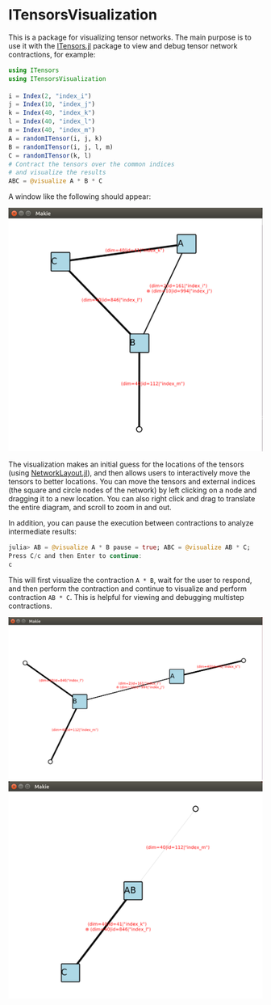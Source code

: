 # ITensorsVisualization

This is a package for visualizing tensor networks. The main purpose is to use it with the [ITensors.jl](https://github.com/ITensor/ITensors.jl) package to view and debug tensor network contractions, for example:
```julia
using ITensors
using ITensorsVisualization

i = Index(2, "index_i")
j = Index(10, "index_j")
k = Index(40, "index_k")
l = Index(40, "index_l")
m = Index(40, "index_m")
A = randomITensor(i, j, k)
B = randomITensor(i, j, l, m)
C = randomITensor(k, l)
# Contract the tensors over the common indices
# and visualize the results
ABC = @visualize A * B * C
```
A window like the following should appear:

![alt text](assets/ITensorsVisualization_A_B_C.png)

The visualization makes an initial guess for the locations of the tensors (using [NetworkLayout.jl](https://github.com/JuliaGraphs/NetworkLayout.jl)), and then allows users to interactively move the tensors to better locations. You can move the tensors and external indices (the square and circle nodes of the network) by left clicking on a node and dragging it to a new location.  You can also right click and drag to translate the entire diagram, and scroll to zoom in and out.

In addition, you can pause the execution between contractions to analyze intermediate results:
```julia
julia> AB = @visualize A * B pause = true; ABC = @visualize AB * C;
Press C/c and then Enter to continue:
c

```
This will first visualize the contraction `A * B`, wait for the user to respond, and then perform the contraction and continue to visualize and perform contraction `AB * C`. This is helpful for viewing and debugging multistep contractions.

![alt text](assets/ITensorsVisualization_A_B.png)
![alt text](assets/ITensorsVisualization_AB_C.png)

